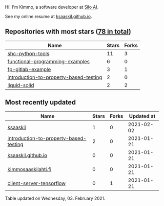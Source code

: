 Hi! I'm Kimmo, a software developer at [Silo AI](https://silo.ai/).

See my online resume at [ksaaskil.github.io](https://ksaaskil.github.io).

<!-- repositories starts -->

## Repositories with most stars ([78 in total](https://github.com/ksaaskil?tab=repositories))
| Name        | Stars           | Forks  |
| ------------- |-------------| -----|
|[shc-python-tools](https://github.com/ksaaskil/shc-python-tools)|11|3
|[functional-programming-examples](https://github.com/ksaaskil/functional-programming-examples)|6|0
|[fp-gitlab-example](https://github.com/ksaaskil/fp-gitlab-example)|3|1
|[introduction-to-property-based-testing](https://github.com/ksaaskil/introduction-to-property-based-testing)|2|0
|[liquid-solid](https://github.com/ksaaskil/liquid-solid)|2|2

<!-- repositories ends -->
<!-- recent_repositories starts -->

## Most recently updated
| Name        | Stars           | Forks  | Updated at
| ------------- |-------------| -----|-----|
|[ksaaskil](https://github.com/ksaaskil/ksaaskil)|1|0|2021-02-02
|[introduction-to-property-based-testing](https://github.com/ksaaskil/introduction-to-property-based-testing)|2|0|2021-01-21
|[ksaaskil.github.io](https://github.com/ksaaskil/ksaaskil.github.io)|0|0|2021-01-21
|[kimmosaaskilahti.fi](https://github.com/ksaaskil/kimmosaaskilahti.fi)|0|0|2021-01-21
|[client-server-tensorflow](https://github.com/ksaaskil/client-server-tensorflow)|0|1|2021-01-21

<!-- recent_repositories ends -->
<!-- updated_at starts -->
Table updated on Wednesday, 03. February 2021.
<!-- updated_at ends -->
